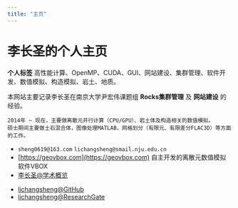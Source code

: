 ```yaml
---
title: "主页"
---
```


# 李长圣的个人主页
**个人标签** 高性能计算、OpenMP、CUDA、GUI、网站建设、集群管理、软件开发、数值模拟、构造模拟、岩土、地质。
<!--<img src="LiChangSheng.png" class="inline" width="100" height="100" style="height: 100px;height: 100px;margin-bottom:.25em; vertical-align:middle; ">-->


本网站主要记录李长圣在南京大学尹宏伟课题组 **Rocks集群管理** 及 **网站建设** 的经验。

```
2014年 ~ 现在，主要做离散元并行计算（CPU/GPU）、岩土体及构造相关的数值模拟。
硕士期间主要做土石混合体，图像处理MATLAB，网格划分（有限元、有限差分FLAC3D）等方面的工作。
```

- ``sheng0619@163.com`` ``lichangsheng@smail.nju.edu.cn`` 
- [https://geovbox.com](https://geovbox.com) 自主开发的离散元数值模拟软件VBOX  
- [李长圣@学术概览](https://geovbox.com/about/lichangsheng/)  
<!--- <a href=mailto:geovbox@163.com>sheng0619@163.com</a>; <a href=mailto:lichangsheng@smail.nju.edu.cn>lichangsheng@smail.nju.edu.cn</a>  邮箱  -->
- [lichangsheng@GitHub](https://github.com/demsheng)
- [lichangsheng@ResearchGate](https://www.researchgate.net/profile/Li_Changsheng2)  

